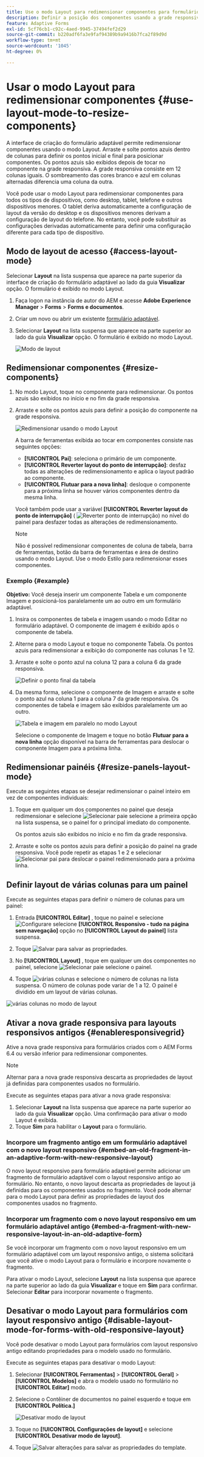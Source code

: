 ```yaml
---
title: Use o modo Layout para redimensionar componentes para formulários adaptáveis
description: Definir a posição dos componentes usando a grade responsiva disponível no modo Layout
feature: Adaptive Forms
exl-id: 5cf76cb1-c92c-4aed-9945-37494fef2d29
source-git-commit: b220adf6fa3e9faf94389b9a9416b7fca2f89d9d
workflow-type: tm+mt
source-wordcount: '1045'
ht-degree: 0%

---
```


# Usar o modo Layout para redimensionar componentes {#use-layout-mode-to-resize-components}

A interface de criação do formulário adaptável permite redimensionar componentes usando o modo Layout. Arraste e solte pontos azuis dentro de colunas para definir os pontos inicial e final para posicionar componentes. Os pontos azuis são exibidos depois de tocar no componente na grade responsiva. A grade responsiva consiste em 12 colunas iguais. O sombreamento das cores branco e azul em colunas alternadas diferencia uma coluna da outra.

Você pode usar o modo Layout para redimensionar componentes para todos os tipos de dispositivos, como desktop, tablet, telefone e outros dispositivos menores. O tablet deriva automaticamente a configuração de layout da versão do desktop e os dispositivos menores derivam a configuração de layout do telefone. No entanto, você pode substituir as configurações derivadas automaticamente para definir uma configuração diferente para cada tipo de dispositivo.

## Modo de layout de acesso {#access-layout-mode}

Selecionar **Layout** na lista suspensa que aparece na parte superior da interface de criação do formulário adaptável ao lado da guia **Visualizar** opção. O formulário é exibido no modo Layout.

1. Faça logon na instância de autor do AEM e acesse **Adobe Experience Manager** > **Forms** > **Forms e documentos**.
1. Criar um novo ou abrir um existente [formulário adaptável](../../forms/using/creating-adaptive-form.md).
1. Selecionar **Layout** na lista suspensa que aparece na parte superior ao lado da guia **Visualizar** opção. O formulário é exibido no modo Layout.

   ![Modo de layout](assets/layout_mode_ic_new.png)

## Redimensionar componentes {#resize-components}

1. No modo Layout, toque no componente para redimensionar. Os pontos azuis são exibidos no início e no fim da grade responsiva.
1. Arraste e solte os pontos azuis para definir a posição do componente na grade responsiva.

   ![Redimensionar usando o modo Layout](assets/layout_mode_resize_new_updated1.png)

   A barra de ferramentas exibida ao tocar em componentes consiste nas seguintes opções:

   * **[!UICONTROL Pai]**: seleciona o primário de um componente.
   * **[!UICONTROL Reverter layout do ponto de interrupção]**: desfaz todas as alterações de redimensionamento e aplica o layout padrão ao componente.
   * **[!UICONTROL Flutuar para a nova linha]**: desloque o componente para a próxima linha se houver vários componentes dentro da mesma linha.

   Você também pode usar a variável **[!UICONTROL Reverter layout do ponto de interrupção]** ( ![Reverter ponto de interrupção](assets/reverttopreviouslypublishedversion.png)) no nível do painel para desfazer todas as alterações de redimensionamento.

   >[!NOTE]
   >
   >Não é possível redimensionar componentes de coluna de tabela, barra de ferramentas, botão da barra de ferramentas e área de destino usando o modo Layout. Use o modo Estilo para redimensionar esses componentes.

### Exemplo {#example}

**Objetivo:** Você deseja inserir um componente Tabela e um componente Imagem e posicioná-los paralelamente um ao outro em um formulário adaptável.

1. Insira os componentes de tabela e imagem usando o modo Editar no formulário adaptável. O componente de imagem é exibido após o componente de tabela.
1. Alterne para o modo Layout e toque no componente Tabela. Os pontos azuis para redimensionar a exibição do componente nas colunas 1 e 12.
1. Arraste e solte o ponto azul na coluna 12 para a coluna 6 da grade responsiva.

   ![Definir o ponto final da tabela](assets/layout_mode_end_point_table_new.png)

1. Da mesma forma, selecione o componente de Imagem e arraste e solte o ponto azul na coluna 1 para a coluna 7 da grade responsiva. Os componentes de tabela e imagem são exibidos paralelamente um ao outro.

   ![Tabela e imagem em paralelo no modo Layout](assets/table_image_parallel_new.png)

   Selecione o componente de Imagem e toque no botão **Flutuar para a nova linha** opção disponível na barra de ferramentas para deslocar o componente Imagem para a próxima linha.

## Redimensionar painéis {#resize-panels-layout-mode}

Execute as seguintes etapas se desejar redimensionar o painel inteiro em vez de componentes individuais:

1. Toque em qualquer um dos componentes no painel que deseja redimensionar e selecione ![Selecionar pai](assets/select_parent_icon.svg)e selecione a primeira opção na lista suspensa, se o painel for o principal imediato do componente.

   Os pontos azuis são exibidos no início e no fim da grade responsiva.

1. Arraste e solte os pontos azuis para definir a posição do painel na grade responsiva.
Você pode repetir as etapas 1 e 2 e selecionar ![Selecionar pai](assets/float_to_new_line_icon.svg) para deslocar o painel redimensionado para a próxima linha.

## Definir layout de várias colunas para um painel

Execute as seguintes etapas para definir o número de colunas para um painel:

1. Entrada **[!UICONTROL Editar]** , toque no painel e selecione ![Configurar](assets/configure_icon.png)e selecione **[!UICONTROL Responsivo - tudo na página sem navegação]** opção no **[!UICONTROL Layout do painel]** lista suspensa.

1. Toque ![Salvar](assets/save_icon.svg) para salvar as propriedades.

1. No **[!UICONTROL Layout]** , toque em qualquer um dos componentes no painel, selecione ![Selecionar pai](assets/select_parent_icon.svg)e selecione o painel.

1. Toque ![várias colunas](assets/multi-column.svg) e selecione o número de colunas na lista suspensa. O número de colunas pode variar de 1 a 12. O painel é dividido em um layout de várias colunas.

![várias colunas no modo de layout](assets/multi-column-layout.png)

## Ativar a nova grade responsiva para layouts responsivos antigos {#enableresponsivegrid}

Ative a nova grade responsiva para formulários criados com o AEM Forms 6.4 ou versão inferior para redimensionar componentes.

>[!NOTE]
>
>Alternar para a nova grade responsiva descarta as propriedades de layout já definidas para componentes usados no formulário.

Execute as seguintes etapas para ativar a nova grade responsiva:

1. Selecionar **Layout** na lista suspensa que aparece na parte superior ao lado da guia **Visualizar** opção. Uma confirmação para ativar o modo Layout é exibida.
1. Toque **Sim** para habilitar o **Layout** para o formulário.

### Incorpore um fragmento antigo em um formulário adaptável com o novo layout responsivo {#embed-an-old-fragment-in-an-adaptive-form-with-new-responsive-layout}

O novo layout responsivo para formulário adaptável permite adicionar um fragmento de formulário adaptável com o layout responsivo antigo ao formulário. No entanto, o novo layout descarta as propriedades de layout já definidas para os componentes usados no fragmento. Você pode alternar para o modo Layout para definir as propriedades de layout dos componentes usados no fragmento.

### Incorporar um fragmento com o novo layout responsivo em um formulário adaptável antigo {#embed-a-fragment-with-new-responsive-layout-in-an-old-adaptive-form}

Se você incorporar um fragmento com o novo layout responsivo em um formulário adaptável com um layout responsivo antigo, o sistema solicitará que você ative o modo Layout para o formulário e incorpore novamente o fragmento.

Para ativar o modo Layout, selecione **Layout** na lista suspensa que aparece na parte superior ao lado da guia **Visualizar** e toque em **Sim** para confirmar. Selecionar **Editar** para incorporar novamente o fragmento.

## Desativar o modo Layout para formulários com layout responsivo antigo {#disable-layout-mode-for-forms-with-old-responsive-layout}

Você pode desativar o modo Layout para formulários com layout responsivo antigo editando propriedades para o modelo usado no formulário.

Execute as seguintes etapas para desativar o modo Layout:

1. Selecionar **[!UICONTROL Ferramentas]** > **[!UICONTROL Geral]** > **[!UICONTROL Modelos]** e abra o modelo usado no formulário no **[!UICONTROL Editar]** modo.
1. Selecione o Contêiner de documentos no painel esquerdo e toque em **[!UICONTROL Política.]**

   ![Desativar modo de layout](assets/policy_disable_layout_mode.png)

1. Toque no **[!UICONTROL Configurações de layout]** e selecione **[!UICONTROL Desativar modo de layout]**.
1. Toque ![Salvar alterações](assets/save_icon.png) para salvar as propriedades do template.
